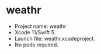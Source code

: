 # weathr
* Project name: weathr
* Xcode 11/Swift 5.
* Launch file: weathr.xcodeproject.
* No pods required.
